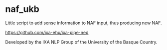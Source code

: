 # naf_ukb

Little script to add sense information to NAF input, thus producing new NAF.

https://github.com/ixa-ehu/ixa-pipe-ned

Developed by the IXA NLP Group of the University of the Basque Country.
